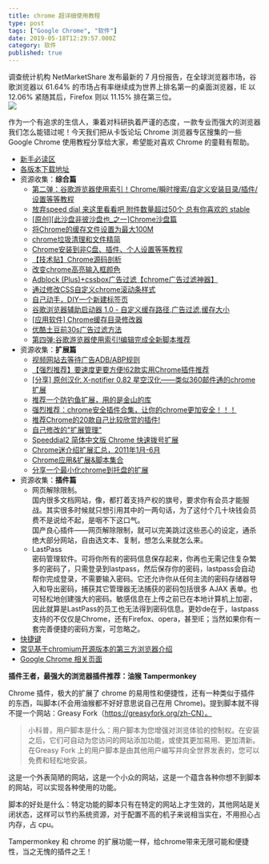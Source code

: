 ```yaml
---
title: chrome 超详细使用教程
type: post
tags: ["Google Chrome", "软件"]
date: 2019-05-18T12:29:57.000Z
category: 软件
published: true
---
```


调查统计机构 NetMarketShare 发布最新的 7 月份报告，在全球浏览器市场，谷歌浏览器以 61.64% 的市场占有率继续成为世界上排名第一的桌面浏览器，IE 以 12.06% 紧随其后，Firefox 则以 11.15% 排在第三位。<br />![](https://qiniu.bioinit.com/yuque/0/2019/png/126032/1558182611078-9f867c81-07f5-4371-aa58-71fa4a55b533.png#align=left&display=inline&height=782&originHeight=782&originWidth=776&size=0&status=done&width=776)

作为一个有追求的生信人，秉着对科研执着严谨的态度，一款专业而强大的浏览器我们怎么能错过呢！今天我们把从卡饭论坛 Chrome 浏览器专区搜集的一些 Google Chrome 使用教程分享给大家，希望能对喜欢 Chrome 的童鞋有帮助。

- [新手必读区](https://bbs.kafan.cn/forum.php?mod=viewthread&tid=984403&page=1#pid191955358)
- [各版本下载地址](https://bbs.kafan.cn/forum.php?mod=viewthread&tid=984403&page=1#pid19195543)
- 资源收集：**综合篇**
  - [第二弹：谷歌游览器使用索引！Chrome/瞬时搜索/自定义安装目录/插件/设置等等教程](http://bbs.kafan.cn/thread-840991-1-1.html)
  - [放弃speed dial 来这里看看吧 附件数量超过50个 总有你喜欢的 stable](http://bbs.kafan.cn/thread-929554-1-1.html)
  - [[原创][此沙盘非彼沙盘也_之一]Chrome沙盘篇](http://bbs.kafan.cn/thread-858761-1-1.html)
  - [将Chrome的缓存文件设置为最大100M](http://bbs.kafan.cn/thread-866484-1-1.html)
  - [chrome垃圾清理和文件精简](http://bbs.kafan.cn/thread-863479-1-1.html)
  - [Chrome安装到非C盘、插件、个人设置等等教程](http://bbs.kafan.cn/thread-865588-1-1.html)
  - [【技术贴】Chrome源码剖析](http://bbs.kafan.cn/thread-716167-1-1.html)
  - [改变chrome高亮输入框颜色](http://bbs.kafan.cn/thread-766877-1-1.html)
  - [Adblock (Plus)+cssbox广告过滤【chrome广告过滤神器】](http://bbs.kafan.cn/thread-803683-1-1.html)
  - [通过修改CSS自定义chrome滚动条样式](http://bbs.kafan.cn/thread-1041710-1-1.html)
  - [自己动手，DIY一个新建标签页](http://bbs.kafan.cn/forum.php?mod=viewthread&tid=1046868)
  - [谷歌浏览器辅助启动器 1.0 - 自定义缓存路径,广告过滤,缓存大小](http://bbs.kafan.cn/thread-1073040-1-1.html)
  - [[应用软件] Chrome缓存目录修改器](http://bbs.kafan.cn/thread-1072463-1-1.html)
  - [优酷土豆前30s广告过滤方法](http://bbs.kafan.cn/thread-1029738-1-1.html)
  - [第四弹:谷歌游览器使用索引!编辑完成全新脚本推荐](http://bbs.kafan.cn/thread-1092697-1-1.html)
- 资源收集：**扩展篇**
  - [视频网站去等待广告ADB/ABP规则](http://bbs.kafan.cn/thread-1020949-1-1.html)
  - [【强烈推荐】要速度更要方便!62款实用Chrome插件推荐](http://bbs.kafan.cn/thread-644937-1-1.html)
  - [[分享] 原创汉化 X-notifier 0.82 星空汉化——类似360邮件通的chrome扩展](http://bbs.kafan.cn/thread-1005404-1-1.html)
  - [推荐一个防钓鱼扩展，用的是金山的库](http://bbs.kafan.cn/thread-1002916-1-1.html)
  - [强烈推荐：chrome安全插件合集，让你的chrome更加安全！！！](http://bbs.kafan.cn/thread-957029-1-1.html)
  - [推荐Chrome的20款自己比较欣赏的插件!](http://bbs.kafan.cn/thread-893054-1-1.html)
  - [自己修改的"扩展管理"](http://bbs.kafan.cn/thread-889525-1-1.html)
  - [Speeddial2 简体中文版 Chrome 快速拨号扩展](http://bbs.kafan.cn/thread-1007004-1-1.html)
  - [Chrome迷介绍扩展汇总，2011年1月-6月](http://bbs.kafan.cn/thread-1011199-1-1.html)
  - [Chrome应用&扩展&脚本集合](http://bbs.kafan.cn/thread-1040672-1-1.html)
  - [分享一个最小化chrome到托盘的扩展](http://bbs.kafan.cn/thread-1084630-1-1.html)
- 资源收集：**插件篇**
  - 网页解除限制。<br />
国内很多文档网站，像，都打着支持产权的旗号，要求你有会员才能服战。其实很多时候就只想引用其中的一两句话，为了这付个几十块钱会员费不是说给不起，是咽不下这口气。<br />
国产良心插件——网页解除限制，就可以完美跳过这些恶心的设定，通杀绝大部分网站，自由选文本、复制，想怎么来就怎么来。
  - LastPass<br />
密码管理软件。可将你所有的密码信息保存起来，你再也无需记住复杂繁多的密码了，只需登录到lastpass，然后保存你的密码，lastpass会自动帮你完成登录，不需要输入密码。它还允许你从任何主流的密码存储器导入和导出密码，捕获其它管理器无法捕获的密码包括很多 AJAX 表单。也可轻松地创建强大的密码。敏感信息在上传之前已在本地计算机上加密，因此就算是LastPass的员工也无法得到密码信息。更妙de在于，lastpass支持的不仅仅是Chrome，还有Firefox、opera，甚至IE；当然如果你有一套完善便捷的密码方案，可忽略之。
- [快捷键](http://bbs.kafan.cn/forum.php?mod=redirect&goto=findpost&ptid=984403&pid=19195849&fromuid=487958)
- [常见基于chromium开源版本的第三方浏览器介绍](http://bbs.kafan.cn/forum.php?mod=redirect&goto=findpost&ptid=984403&pid=19195861&fromuid=487958)
- [Google Chrome 相关页面](http://bbs.kafan.cn/forum.php?mod=redirect&goto=findpost&ptid=984403&pid=19195865&fromuid=487958)


**插件王者，最强大的浏览器插件推荐：油猴 Tampermonkey**

Chrome 插件，极大的扩展了 chrome 的易用性和便捷性，还有一种类似于插件的东西，叫脚本(不会用油猴都不好好意思说自己在用 Chrome)。提到脚本就不得不提一个网站：Greasy Fork（https://greasyfork.org/zh-CN）。

> 小科普，用户脚本是什么：用户脚本为您增强对浏览体验的控制权。在安装之后，它们可自动为您访问的网站添加功能，或使其更加易用、更加清新。在Greasy Fork 上的用户脚本是由其他用户编写并向全世界发表的，您可以免费和轻松地安装。


这是一个外表简陋的网站，这是一个小众的网站，这是一个蕴含各种你想不到脚本的网站，可以实现各种使用的功能。

脚本的好处是什么：特定功能的脚本只有在特定的网站上才生效的，其他网站是关闭状态，这样可以节约系统资源，对于配置不高的机子来说相当实在，不用担心占内存，占 cpu。

Tampermonkey 和 chrome 的扩展功能一样，给chrome带来无限可能和便捷性，当之无愧的插件之王！
